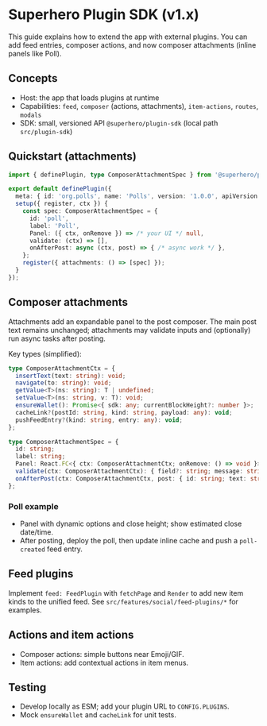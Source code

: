 # Superhero Plugin SDK (v1.x)

This guide explains how to extend the app with external plugins. You can add feed entries, composer actions, and now composer attachments (inline panels like Poll).

## Concepts
- Host: the app that loads plugins at runtime
- Capabilities: `feed`, `composer` (actions, attachments), `item-actions`, `routes`, `modals`
- SDK: small, versioned API `@superhero/plugin-sdk` (local path `src/plugin-sdk`)

## Quickstart (attachments)
```ts
import { definePlugin, type ComposerAttachmentSpec } from '@superhero/plugin-sdk';

export default definePlugin({
  meta: { id: 'org.polls', name: 'Polls', version: '1.0.0', apiVersion: '1.x', capabilities: ['composer'] },
  setup({ register, ctx }) {
    const spec: ComposerAttachmentSpec = {
      id: 'poll',
      label: 'Poll',
      Panel: ({ ctx, onRemove }) => /* your UI */ null,
      validate: (ctx) => [],
      onAfterPost: async (ctx, post) => { /* async work */ },
    };
    register({ attachments: () => [spec] });
  }
});
```

## Composer attachments
Attachments add an expandable panel to the post composer. The main post text remains unchanged; attachments may validate inputs and (optionally) run async tasks after posting.

Key types (simplified):
```ts
type ComposerAttachmentCtx = {
  insertText(text: string): void;
  navigate(to: string): void;
  getValue<T>(ns: string): T | undefined;
  setValue<T>(ns: string, v: T): void;
  ensureWallet(): Promise<{ sdk: any; currentBlockHeight?: number }>;
  cacheLink?(postId: string, kind: string, payload: any): void;
  pushFeedEntry?(kind: string, entry: any): void;
};

type ComposerAttachmentSpec = {
  id: string;
  label: string;
  Panel: React.FC<{ ctx: ComposerAttachmentCtx; onRemove: () => void }>;
  validate(ctx: ComposerAttachmentCtx): { field?: string; message: string }[];
  onAfterPost(ctx: ComposerAttachmentCtx, post: { id: string; text: string }): Promise<void>;
};
```

### Poll example
- Panel with dynamic options and close height; show estimated close date/time.
- After posting, deploy the poll, then update inline cache and push a `poll-created` feed entry.

## Feed plugins
Implement `feed: FeedPlugin` with `fetchPage` and `Render` to add new item kinds to the unified feed. See `src/features/social/feed-plugins/*` for examples.

## Actions and item actions
- Composer actions: simple buttons near Emoji/GIF.
- Item actions: add contextual actions in item menus.

## Testing
- Develop locally as ESM; add your plugin URL to `CONFIG.PLUGINS`.
- Mock `ensureWallet` and `cacheLink` for unit tests.


